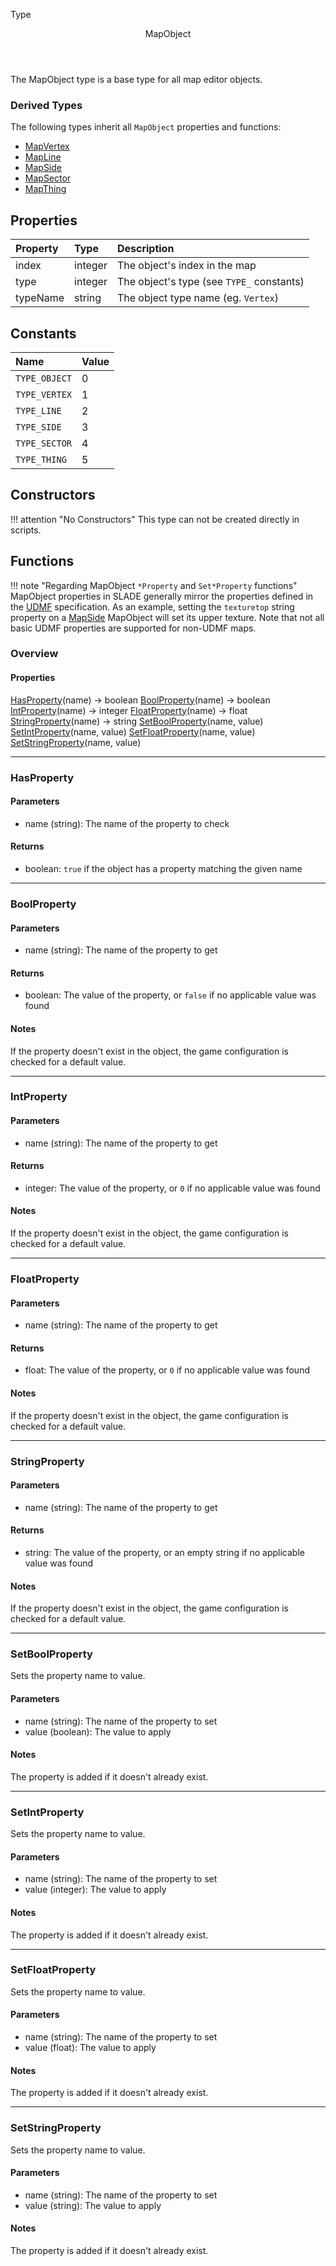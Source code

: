 <subhead>Type</subhead>
<header>MapObject</header>

The <type>MapObject</type> type is a base type for all map editor objects.

### Derived Types

The following types inherit all `MapObject` properties and functions:

* <type>[MapVertex](MapVertex.md)</type>
* <type>[MapLine](MapLine.md)</type>
* <type>[MapSide](MapSide.md)</type>
* <type>[MapSector](MapSector.md)</type>
* <type>[MapThing](MapThing.md)</type>

## Properties

| Property | Type | Description |
|:---------|:-----|:------------|
<prop class="ro">index</prop>     | <type>integer</type> | The object's index in the map
<prop class="ro">type</prop>      | <type>integer</type> | The object's type (see `TYPE_` constants)
<prop class="ro">typeName</prop>  | <type>string</type> | The object type name (eg. `Vertex`)

## Constants

| Name | Value |
|:-----|:------|
`TYPE_OBJECT` | 0
`TYPE_VERTEX` | 1
`TYPE_LINE` | 2
`TYPE_SIDE` | 3
`TYPE_SECTOR` | 4
`TYPE_THING` | 5

## Constructors

!!! attention "No Constructors"
    This type can not be created directly in scripts.

## Functions

!!! note "Regarding MapObject `*Property` and `Set*Property` functions"
    MapObject properties in SLADE generally mirror the properties defined in the [UDMF](https://doomwiki.org/wiki/UDMF) specification. As an example, setting the `texturetop` string property on a <type>[MapSide](MapSide.md)</type> MapObject will set its upper texture. Note that not all basic UDMF properties are supported for non-UDMF maps.

### Overview

#### Properties

<fdef>[HasProperty](#hasproperty)(<arg>name</arg>) -> <type>boolean</type></fdef>
<fdef>[BoolProperty](#boolproperty)(<arg>name</arg>) -> <type>boolean</type></fdef>
<fdef>[IntProperty](#intproperty)(<arg>name</arg>) -> <type>integer</type></fdef>
<fdef>[FloatProperty](#floatproperty)(<arg>name</arg>) -> <type>float</type></fdef>
<fdef>[StringProperty](#stringproperty)(<arg>name</arg>) -> <type>string</type></fdef>
<fdef>[SetBoolProperty](#setboolproperty)(<arg>name</arg>, <arg>value</arg>)</fdef>
<fdef>[SetIntProperty](#setintproperty)(<arg>name</arg>, <arg>value</arg>)</fdef>
<fdef>[SetFloatProperty](#setfloatproperty)(<arg>name</arg>, <arg>value</arg>)</fdef>
<fdef>[SetStringProperty](#setstringproperty)(<arg>name</arg>, <arg>value</arg>)</fdef>

---
### HasProperty

#### Parameters

* <arg>name</arg> (<type>string</type>): The name of the property to check

#### Returns

* <type>boolean</type>: `true` if the object has a property matching the given <arg>name</arg>

---
### BoolProperty

#### Parameters

* <arg>name</arg> (<type>string</type>): The name of the property to get

#### Returns

* <type>boolean</type>: The value of the property, or `false` if no applicable value was found

#### Notes

If the property doesn't exist in the object, the game configuration is checked for a default value.

---
### IntProperty

#### Parameters

* <arg>name</arg> (<type>string</type>): The name of the property to get

#### Returns

* <type>integer</type>: The value of the property, or `0` if no applicable value was found

#### Notes

If the property doesn't exist in the object, the game configuration is checked for a default value.

---
### FloatProperty

#### Parameters

* <arg>name</arg> (<type>string</type>): The name of the property to get

#### Returns

* <type>float</type>: The value of the property, or `0` if no applicable value was found

#### Notes

If the property doesn't exist in the object, the game configuration is checked for a default value.

---
### StringProperty

#### Parameters

* <arg>name</arg> (<type>string</type>): The name of the property to get

#### Returns

* <type>string</type>: The value of the property, or an empty string if no applicable value was found

#### Notes

If the property doesn't exist in the object, the game configuration is checked for a default value.

---
### SetBoolProperty

Sets the property <arg>name</arg> to <arg>value</arg>.

#### Parameters

* <arg>name</arg> (<type>string</type>): The name of the property to set
* <arg>value</arg> (<type>boolean</type>): The value to apply

#### Notes

The property is added if it doesn't already exist.

---
### SetIntProperty

Sets the property <arg>name</arg> to <arg>value</arg>.

#### Parameters

* <arg>name</arg> (<type>string</type>): The name of the property to set
* <arg>value</arg> (<type>integer</type>): The value to apply

#### Notes

The property is added if it doesn't already exist.

---
### SetFloatProperty

Sets the property <arg>name</arg> to <arg>value</arg>.

#### Parameters

* <arg>name</arg> (<type>string</type>): The name of the property to set
* <arg>value</arg> (<type>float</type>): The value to apply

#### Notes

The property is added if it doesn't already exist.

---
### SetStringProperty

Sets the property <arg>name</arg> to <arg>value</arg>.

#### Parameters

* <arg>name</arg> (<type>string</type>): The name of the property to set
* <arg>value</arg> (<type>string</type>): The value to apply

#### Notes

The property is added if it doesn't already exist.
